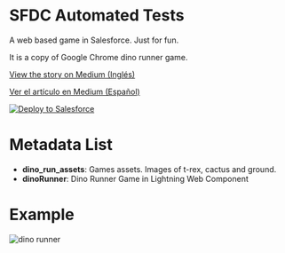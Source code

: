 # SFDC Automated Tests
A web based game in Salesforce. Just for fun. 

It is a copy of Google Chrome dino runner game. 

[View the story on Medium (Inglés)]()

[Ver el artículo en Medium (Español)]()

<a href="https://githubsfdeploy.herokuapp.com?owner=Salesforce Jedi&repo=https://github.com/sfdcjedi/sfdc-games&ref=main">
  <img alt="Deploy to Salesforce"
       src="https://raw.githubusercontent.com/afawcett/githubsfdeploy/master/deploy.png">
</a>

# Metadata List
- **dino_run_assets**: Games assets. Images of t-rex, cactus and ground. 
- **dinoRunner**: Dino Runner Game in Lightning Web Component

# Example
![dino runner](https://github.com/sfdcjedi/sfdc-games/dino_runner.gif)
